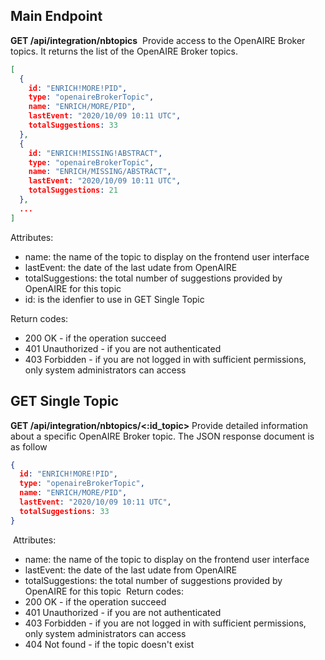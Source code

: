 ## Main Endpoint
**GET /api/integration/nbtopics**
​
Provide access to the OpenAIRE Broker topics. It returns the list of the OpenAIRE Broker topics.
​
```json
[
  {
    id: "ENRICH!MORE!PID",
    type: "openaireBrokerTopic",
    name: "ENRICH/MORE/PID",
    lastEvent: "2020/10/09 10:11 UTC",
    totalSuggestions: 33
  },
  {
    id: "ENRICH!MISSING!ABSTRACT",
    type: "openaireBrokerTopic",
    name: "ENRICH/MISSING/ABSTRACT",
    lastEvent: "2020/10/09 10:11 UTC",
    totalSuggestions: 21
  },
  ...
]
```
Attributes:
* name: the name of the topic to display on the frontend user interface
* lastEvent: the date of the last udate from OpenAIRE
* totalSuggestions: the total number of suggestions provided by OpenAIRE for this topic
* id: is the idenfier to use in GET Single Topic

Return codes:
* 200 OK - if the operation succeed
* 401 Unauthorized - if you are not authenticated
* 403 Forbidden - if you are not logged in with sufficient permissions, only system administrators can access
​

## GET Single Topic
**GET /api/integration/nbtopics/<:id_topic>**
​
Provide detailed information about a specific OpenAIRE Broker topic. The JSON response document is as follow
​
```json
{
  id: "ENRICH!MORE!PID",
  type: "openaireBrokerTopic",
  name: "ENRICH/MORE/PID",
  lastEvent: "2020/10/09 10:11 UTC",
  totalSuggestions: 33
}
```
​
Attributes:
* name: the name of the topic to display on the frontend user interface
* lastEvent: the date of the last udate from OpenAIRE
* totalSuggestions: the total number of suggestions provided by OpenAIRE for this topic
​
Return codes:
* 200 OK - if the operation succeed
* 401 Unauthorized - if you are not authenticated
* 403 Forbidden - if you are not logged in with sufficient permissions, only system administrators can access
* 404 Not found - if the topic doesn't exist
